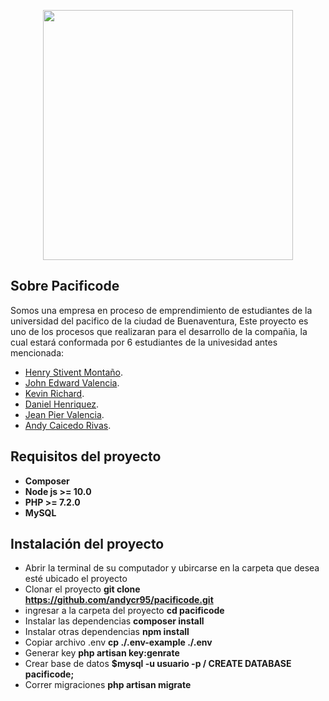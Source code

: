 <p align="center"><img src="https://res.cloudinary.com/andcode/image/upload/v1583714680/Pacificode_m306le.png" width="400"></p>



## Sobre Pacificode

Somos una empresa en proceso de emprendimiento de estudiantes de la universidad del pacifico de la ciudad de Buenaventura, Este proyecto es uno de los procesos que realizaran para el desarrollo de la compañia, la cual estará conformada por 6 estudiantes de la univesidad antes mencionada:

- [Henry Stivent Montaño](https://laravel.com/docs/routing).
- [John Edward Valencia](https://laravel.com/docs/container).
- [Kevin Richard](https://laravel.com/docs/queues).
- [Daniel Henriquez](https://laravel.com/docs/broadcasting).
- [Jean Pier Valencia](https://laravel.com/docs/broadcasting).
- [Andy Caicedo Rivas](https://laravel.com/docs/broadcasting).

## Requisitos del proyecto

- **Composer**
- **Node js >= 10.0**
- **PHP >= 7.2.0**
- **MySQL**

## Instalación del proyecto

- Abrir la terminal de su computador y ubircarse en la carpeta que desea esté ubicado el proyecto
- Clonar el proyecto **git clone https://github.com/andycr95/pacificode.git**
- ingresar a la carpeta del proyecto **cd pacificode**
- Instalar las dependencias **composer install**
- Instalar otras dependencias **npm install**
- Copiar archivo .env **cp ./.env-example ./.env**
- Generar key **php artisan key:genrate**
- Crear base de datos **$mysql -u usuario -p / CREATE DATABASE pacificode;**
- Correr migraciones **php artisan migrate**
